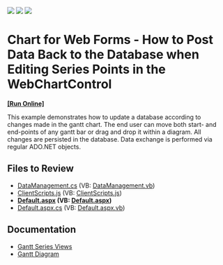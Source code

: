 <!-- default badges list -->
![](https://img.shields.io/endpoint?url=https://codecentral.devexpress.com/api/v1/VersionRange/128575306/15.1.3%2B)
[![](https://img.shields.io/badge/Open_in_DevExpress_Support_Center-FF7200?style=flat-square&logo=DevExpress&logoColor=white)](https://supportcenter.devexpress.com/ticket/details/E2466)
[![](https://img.shields.io/badge/📖_How_to_use_DevExpress_Examples-e9f6fc?style=flat-square)](https://docs.devexpress.com/GeneralInformation/403183)
<!-- default badges end -->

# Chart for Web Forms - How to Post Data Back to the Database when Editing Series Points in the WebChartControl
<!-- run online -->
**[[Run Online]](https://codecentral.devexpress.com/e2466/)**
<!-- run online end -->
<p>This example demonstrates how to update a database according to changes made in the gantt chart. The end user can move both start- and end-points of any gantt bar or drag and drop it within a diagram. All changes are persisted in the database. Data exchange is performed via regular ADO.NET objects.</p>

## Files to Review 

* [DataManagement.cs](./CS/WebSite/App_Code/DataManagement.cs) (VB: [DataManagement.vb](./VB/WebSite/App_Code/DataManagement.vb))
* [ClientScripts.js](./CS/WebSite/ClientScripts.js) (VB: [ClientScripts.js](./VB/WebSite/ClientScripts.js))
* **[Default.aspx](./CS/WebSite/Default.aspx) (VB: [Default.aspx](./VB/WebSite/Default.aspx))**
* [Default.aspx.cs](./CS/WebSite/Default.aspx.cs) (VB: [Default.aspx.vb](./VB/WebSite/Default.aspx.vb))

## Documentation

* [Gantt Series Views](https://docs.devexpress.com/AspNet/15866/components/chart-control/fundamentals/series-views/gantt-series-views)
* [Gantt Diagram](https://docs.devexpress.com/AspNet/15975/components/chart-control/concepts/chart-elements/diagram/gantt-diagram)




